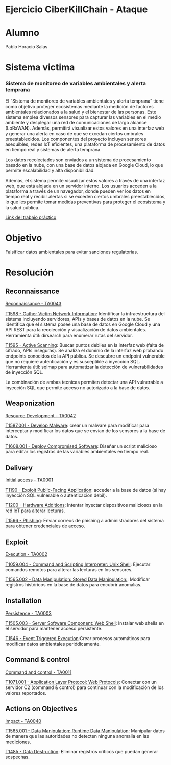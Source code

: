 # Ejercicio CiberKillChain - Ataque
# Alumno
Pablo Horacio Salas
# Sistema victima 
### Sistema de monitoreo de variables ambientales y alerta temprana
El “Sistema de monitoreo de variables ambientales y alerta temprana” tiene como objetivo proteger ecosistemas mediante la medición de factores ambientales
relacionados a la salud y el bienestar de las personas. Este sistema emplea diversos sensores para capturar las variables en el medio ambiente
y desplegar una red de comunicaciones de largo alcance (LoRaWAN). Además, permitirá
visualizar estos valores en una interfaz web y generar una alerta en caso de que se excedan
ciertos umbrales preestablecidos. Los componentes del proyecto incluyen sensores asequibles,
redes IoT eficientes, una plataforma de procesamiento de datos en tiempo real y sistemas de
alerta temprana.

Los datos recolectados son enviados a un sistema de procesamiento basado en la nube, con una base de datos alojada en Google Cloud, lo que permite escalabilidad y alta disponibilidad.

Además, el sistema permite visualizar estos valores a través de una interfaz web, que está alojada en un servidor interno. Los usuarios acceden a la plataforma a través de un navegador, donde pueden ver los datos en tiempo real y recibir alertas si se exceden ciertos umbrales preestablecidos, lo que les permite tomar medidas preventivas para proteger el ecosistema y la salud pública.

[Link del trabajo práctico](https://drive.google.com/file/d/18wzF2KUW19Co_6zkKrUzV4OzF9rQ69Qz/view?usp=sharing)

# Objetivo
Falsificar datos ambientales para evitar sanciones regulatorias.

# Resolución

## Reconnaissance
[Reconnaissance - TA0043](https://attack.mitre.org/tactics/TA0043/)

[T1598 - Gather Victim Network Information](https://attack.mitre.org/techniques/T1598/):
Identificar la infraestructura del sistema incluyendo servidores, APIs y bases de datos en la nube.
Se identifica que el sistema posee una base de datos en Google Cloud y una API REST para la recolección y visualización de datos ambientales.
Herramienta útil: dirsearch para enumerar rutas del servidor.

[T1595 - Active Scanning](https://attack.mitre.org/techniques/T1595/): Buscar puntos debiles en la interfaz web (falta de cifrado, APIs inseguras).
Se analiza el dominio de la interfaz web probando endpoints conocidos de la API pública. Se descubre un endpoint vulnerable que no requiere autenticación y es susceptible a inyeccion SQL. 
Herramienta útil: sqlmap para automatizar la detección de vulnerabilidades de inyección SQL.

La combinación de ambas tecnicas permiten detectar una API vulnerable a inyección SQL que permite acceso no autorizado a la base de datos.  


## Weaponization
[Resource Development - TA0042](https://attack.mitre.org/tactics/TA0042/)

[T1587.001 - Develop Malware](https://attack.mitre.org/techniques/T1587/001/): crear un malware para modificar para interceptar y modificar los datos que se envian de los sensores a la base de datos.

[T1608.001 - Deploy Compromised Software](https://attack.mitre.org/techniques/T1608/001/): Diseñar un script malicioso para editar los registros de las variables ambientales en tiempo real.

## Delivery
[Initial access - TA0001](https://attack.mitre.org/tactics/TA0001/)

[T1190 - Exploit Public-Facing Application](https://attack.mitre.org/techniques/T1190/): acceder a la base de datos (si hay inyección SQL vulnerable o autenticacion debil).

[T1200 - Hardware Additions](https://attack.mitre.org/techniques/T1200/): Intentar inyectar dispositivos maliciosos en la red IoT para alterar lecturas.

[T1566 - Phishing](https://attack.mitre.org/techniques/T1566/): Enviar correos de phishing a administradores del sistema para obtener credenciales de acceso.

## Exploit
[Execution - TA0002](https://attack.mitre.org/tactics/TA0002/)

[T1059.004 - Command and Scripting Interpreter: Unix Shell](https://attack.mitre.org/techniques/T1059/004/): Ejecutar comandos remotos para alterar las lecturas en los sensores.

[T1565.002 - Data Manipulation: Stored Data Manipulation:](https://attack.mitre.org/techniques/T1565/002/): Modificar registros históricos en la base de datos para encubrir anomalías.

    
## Installation 
[Persistence - TA0003](https://attack.mitre.org/tactics/TA0003/)

[T1505.003 - Server Software Component: Web Shell](https://attack.mitre.org/techniques/T1505/003/): Instalar web shells en el servidor para mantener acceso persistente.

[T1546 - Event Triggered Execution](https://attack.mitre.org/techniques/T1546/):Crear procesos automáticos para modificar datos ambientales periódicamente.

    
## Command & control
[Command and control - TA0011](https://attack.mitre.org/tactics/TA0011/)

[T1071.001 - Application Layer Protocol: Web Protocols](https://attack.mitre.org/techniques/T1071/): Conectar con un servidor C2 (command & control) para continuar con la modificación de los valores reportados.

## Actions on Objectives
[Impact - TA0040](https://attack.mitre.org/tactics/TA0040/)

[T1565.001 - Data Manipulation: Runtime Data Manipulation](https://attack.mitre.org/techniques/T1565/001/): Manipular datos de manera que las autoridades no detecten ninguna anomalia en las mediciones.

[T1485 - Data Destruction](https://attack.mitre.org/techniques/T1485/): Eliminar registros críticos que puedan generar sospechas.
    
